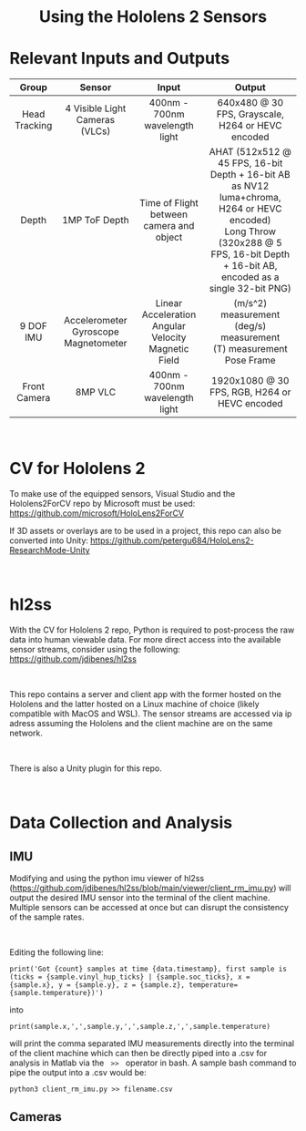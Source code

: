 <center> <h1> Using the Hololens 2 Sensors </h1> </center>

# Relevant Inputs and Outputs #

| Group | Sensor | Input | Output |
| :-----------: | :---: | :---: | :---: | 
| Head Tracking | 4 Visible Light Cameras (VLCs) | 400nm - 700nm wavelength light | 640x480 @ 30 FPS, Grayscale, H264 or HEVC encoded
| Depth | 1MP ToF Depth | Time of Flight between camera and object | AHAT (512x512 @ 45 FPS, 16-bit Depth + 16-bit AB as NV12 luma+chroma, H264 or HEVC encoded) <br/> Long Throw (320x288 @ 5 FPS, 16-bit Depth + 16-bit AB, encoded as a single 32-bit PNG)
| 9 DOF IMU | Accelerometer<br/> Gyroscope <br/> Magnetometer | Linear Acceleration <br/> Angular Velocity  <br/> Magnetic Field | (m/s^2) measurement <br/> (deg/s) measurement <br/> (T) measurement <br/> Pose Frame
| Front Camera  | 8MP VLC | 400nm - 700nm wavelength light | 1920x1080 @ 30 FPS, RGB, H264 or HEVC encoded

<br>


# CV for Hololens 2 #
To make use of the equipped sensors, Visual Studio and the Hololens2ForCV repo by Microsoft must be used: https://github.com/microsoft/HoloLens2ForCV

If 3D assets or overlays are to be used in a project, this repo can also be converted into Unity: https://github.com/petergu684/HoloLens2-ResearchMode-Unity

<br>

# hl2ss #

With the CV for Hololens 2 repo, Python is required to post-process the raw data into human viewable data. For more direct access into the available sensor streams, consider using the following: https://github.com/jdibenes/hl2ss 

<br/>

This repo contains a server and client app with the former hosted on the Hololens and the latter hosted on a Linux machine of choice (likely compatible with MacOS and WSL). The sensor streams are accessed via ip adress assuming the Hololens and the client machine are on the same network.

<br/>

There is also a Unity plugin for this repo.

<br/>

# Data Collection and Analysis #

## IMU ##

Modifying and using the python imu viewer of hl2ss (https://github.com/jdibenes/hl2ss/blob/main/viewer/client_rm_imu.py) will output the desired IMU sensor into the terminal of the client  machine. Multiple sensors can be accessed at once but can disrupt the consistency of the sample rates.


<br/>

Editing the following line:

```
print('Got {count} samples at time {data.timestamp}, first sample is (ticks = {sample.vinyl_hup_ticks} | {sample.soc_ticks}, x = {sample.x}, y = {sample.y}, z = {sample.z}, temperature={sample.temperature})')
```

into 

```
print(sample.x,',',sample.y,',',sample.z,',',sample.temperature)
```
will print the comma separated IMU measurements directly into the terminal of the client machine which can then be directly piped into a .csv for analysis in Matlab via the  &nbsp; `>>`  &nbsp; operator in bash. A sample bash command to pipe the output into a .csv would be: 

```
python3 client_rm_imu.py >> filename.csv
```



## Cameras ## 

